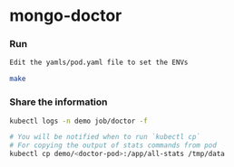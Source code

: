 # mongo-doctor


### Run
```bash
Edit the yamls/pod.yaml file to set the ENVs

make
```

### Share the information

```bash
kubectl logs -n demo job/doctor -f

# You will be notified when to run `kubectl cp`
# For copying the output of stats commands from pod
kubectl cp demo/<doctor-pod>:/app/all-stats /tmp/data 
```
